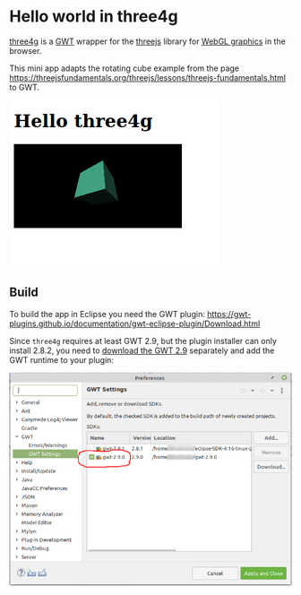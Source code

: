 # Hello world in three4g

[three4g](https://github.com/treblereel/three4g) is a [GWT](http://www.gwtproject.org/) wrapper for the 
[threejs](https://threejs.org/) library for [WebGL graphics](https://developer.mozilla.org/en-US/docs/Web/API/WebGL_API) 
in the browser. 

This mini app adapts the rotating cube example from the page 
https://threejsfundamentals.org/threejs/lessons/threejs-fundamentals.html to GWT.

   ![Eclipse setup](doc/screen-shot.png)


## Build

To build the app in Eclipse you need the GWT plugin: https://gwt-plugins.github.io/documentation/gwt-eclipse-plugin/Download.html

Since `three4g` requires at least GWT 2.9, but the plugin installer can only install 2.8.2, you need to 
[download the GWT 2.9](http://www.gwtproject.org/download.html) separately and add the GWT runtime to your plugin:

   ![Eclipse setup](doc/eclipse-setup.png)

